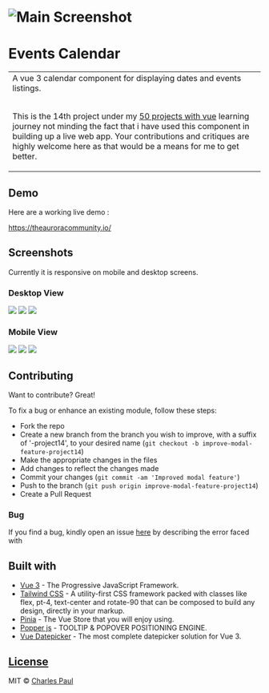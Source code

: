 # ![Main Screenshot](https://github.com/dev-charles15531/v3-events-calendar/blob/main/public/ss1.png)

# Events Calendar

<table>
<tr>
<td>
  A vue 3 calendar component for displaying dates and events listings.<br><br>
 
  This is the 14th project under my [50 projects with vue](https://github.com/dev-charles15531/50ProjectsWithVueJs) learning journey not minding the fact that i have used this component in building up a live web app. Your contributions and critiques are highly welcome here as that would be a means for me to get better.
</td>
</tr>
</table>

## Demo

Here are a working live demo :

https://theauroracommunity.io/

## Screenshots

Currently it is responsive on mobile and desktop screens.

### Desktop View

![](https://github.com/dev-charles15531/v3-events-calendar/blob/main/public/ss1.png)
![](https://github.com/dev-charles15531/v3-events-calendar/blob/main/public/ss2.png)
![](https://github.com/dev-charles15531/v3-events-calendar/blob/main/public/ss3.png)

### Mobile View

![](https://github.com/dev-charles15531/v3-events-calendar/blob/main/public/ss4.png)
![](https://github.com/dev-charles15531/v3-events-calendar/blob/main/public/ss5.png)
![](https://github.com/dev-charles15531/v3-events-calendar/blob/main/public/ss6.png)

## Contributing

Want to contribute? Great!

To fix a bug or enhance an existing module, follow these steps:

- Fork the repo
- Create a new branch from the branch you wish to improve, with a suffix of '-project14', to your desired name (`git checkout -b improve-modal-feature-project14`)
- Make the appropriate changes in the files
- Add changes to reflect the changes made
- Commit your changes (`git commit -am 'Improved modal feature'`)
- Push to the branch (`git push origin improve-modal-feature-project14`)
- Create a Pull Request

### Bug

If you find a bug, kindly open an issue [here](https://github.com/dev-charles15531/v3-events-calendar/issues/new) by describing the error faced with

## Built with

- [Vue 3](http://vuejs.org) - The Progressive JavaScript Framework.
- [Tailwind CSS](https://tailwindcss.com) - A utility-first CSS framework packed with classes like flex, pt-4, text-center and rotate-90 that can be composed to build any design, directly in your markup.
- [Pinia](https://pinia.vuejs.org/) - The Vue Store that you will enjoy using.
- [Popper js](https://popper.js.org/) - TOOLTIP & POPOVER POSITIONING ENGINE.
- [Vue Datepicker](https://pinia.vuejs.org/) - The most complete datepicker solution for Vue 3.

## [License](https://github.com/dev-charles15531/v3-events-calendar/blob/main/LICENSE)

MIT © [ Charles Paul ](https://github.com/dev-charles15531)
